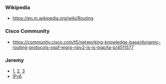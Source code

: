 ### Wikipedia
- https://en.m.wikipedia.org/wiki/Routing

### Cisco Community
- https://community.cisco.com/t5/networking-knowledge-base/dynamic-routing-protocols-ospf-eigrp-ripv2-is-is-bgp/ta-p/4511577

### Jeremy
- [1](https://www.youtube.com/watch?v=aHwAm8GYbn8), [2](https://www.youtube.com/watch?v=YCv4-_sMvYE), [3](https://www.youtube.com/watch?v=xSTgb8JLkvs)
- [IPv6](https://www.youtube.com/watch?v=rwkHfsWQwy8)
